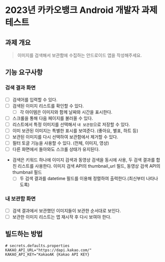 # 2023년 카카오뱅크 Android 개발자 과제테스트

## 과제 개요

> 이미지를 검색해서 보관함에 수집하는 안드로이드 앱을 작성해주세요.

## 기능 요구사항

### 검색 결과 화면

- [ ] 검색어를 입력할 수 있다.
- [ ] 검색된 이미지 리스트를 확인할 수 있다.
    - [ ] 각 아이템은 이미지와 함께 날짜와 시간을 표시한다.
- [ ] 스크롤을 통해 다음 페이지를 불러올 수 있다.
- [ ] 리스트에서 특정 이미지를 선택해서 `내 보관함`으로 저장할 수 있다.
- [ ] 이미 보관된 이미지는 특별한 표시를 보여준다. (좋아요, 별표, 하트 등)
- [ ] 보관된 이미지를 다시 선택하여 보관함에서 제거할 수 있다.
- [ ] 필터 토글 기능을 사용할 수 있다. (전체, 이미지, 영상)
- [ ] 다른 화면에서 돌아와도 스크롤 상태가 유지된다.

- 검색은 키워드 하나에 이미지 검색과 동영상 검색을 동시에 사용, 두 검색 결과를 합친 리스트를 사용한다. 이미지 검색 API의 thumbnail_url 필드, 동영상 검색
  API의 thumbnail 필드
    - [ ] 두 검색 결과를 datetime 필드를 이용해 정렬하여 출력한다.(최신부터 나타나도록)

### 내 보관함 화면

- [ ] 검색 결과에서 보관했던 이미지들이 보관한 순서대로 보인다.
- [ ] 보관한 이미지 리스트는 앱 재시작 후 다시 보여야 한다.

## 빌드하는 방법

```
# secrets.defaults.properties
KAKAO_API_URL="https://dapi.kakao.com/"
KAKAO_API_KEY="KakaoAK {Kakao API KEY}
```